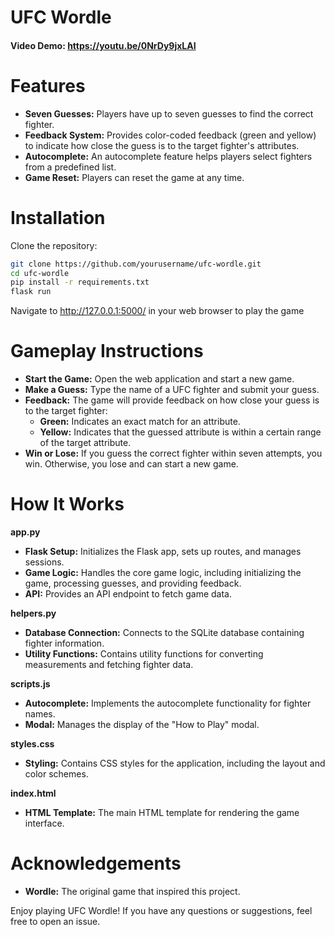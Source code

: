 # UFC Wordle
#### Video Demo:  <https://youtu.be/0NrDy9jxLAI>
# Features

- **Seven Guesses:** Players have up to seven guesses to find the correct fighter.
- **Feedback System:** Provides color-coded feedback (green and yellow) to indicate how close the guess is to the target fighter's attributes.
- **Autocomplete:** An autocomplete feature helps players select fighters from a predefined list.
- **Game Reset:** Players can reset the game at any time.

# Installation

Clone the repository:
```bash
git clone https://github.com/yourusername/ufc-wordle.git
cd ufc-wordle
pip install -r requirements.txt
flask run
```
Navigate to http://127.0.0.1:5000/ in your web browser to play the game

# Gameplay Instructions

- **Start the Game:** Open the web application and start a new game.
- **Make a Guess:** Type the name of a UFC fighter and submit your guess.
- **Feedback:** The game will provide feedback on how close your guess is to the target fighter:
  - **Green:** Indicates an exact match for an attribute.
  - **Yellow:** Indicates that the guessed attribute is within a certain range of the target attribute.
- **Win or Lose:** If you guess the correct fighter within seven attempts, you win. Otherwise, you lose and can start a new game.

# How It Works

**app.py**
- **Flask Setup:** Initializes the Flask app, sets up routes, and manages sessions.
- **Game Logic:** Handles the core game logic, including initializing the game, processing guesses, and providing feedback.
- **API:** Provides an API endpoint to fetch game data.

**helpers.py**
- **Database Connection:** Connects to the SQLite database containing fighter information.
- **Utility Functions:** Contains utility functions for converting measurements and fetching fighter data.

**scripts.js**
- **Autocomplete:** Implements the autocomplete functionality for fighter names.
- **Modal:** Manages the display of the "How to Play" modal.

**styles.css**
- **Styling:** Contains CSS styles for the application, including the layout and color schemes.

**index.html**
- **HTML Template:** The main HTML template for rendering the game interface.

# Acknowledgements

- **Wordle:** The original game that inspired this project.

Enjoy playing UFC Wordle! If you have any questions or suggestions, feel free to open an issue.